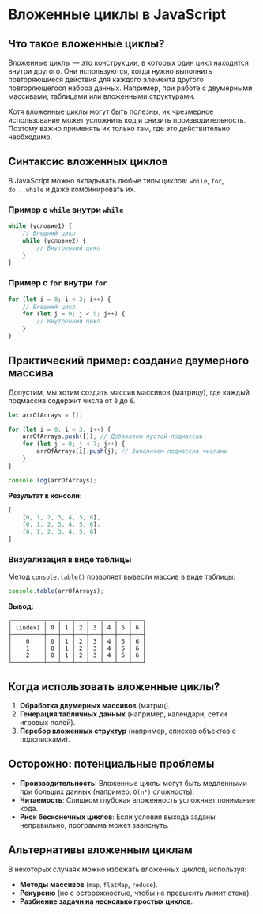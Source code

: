 # Вложенные циклы в JavaScript

## Что такое вложенные циклы?

Вложенные циклы — это конструкции, в которых один цикл находится внутри другого. Они используются, когда нужно выполнить повторяющиеся действия для каждого элемента другого повторяющегося набора данных. Например, при работе с двумерными массивами, таблицами или вложенными структурами.

Хотя вложенные циклы могут быть полезны, их чрезмерное использование может усложнить код и снизить производительность. Поэтому важно применять их только там, где это действительно необходимо.

## Синтаксис вложенных циклов

В JavaScript можно вкладывать любые типы циклов: `while`, `for`, `do...while` и даже комбинировать их.

### Пример с `while` внутри `while`

```javascript
while (условие1) {
    // Внешний цикл
    while (условие2) {
        // Внутренний цикл
    }
}
```

### Пример с `for` внутри `for`

```javascript
for (let i = 0; i < 3; i++) {
    // Внешний цикл
    for (let j = 0; j < 5; j++) {
        // Внутренний цикл
    }
}
```

## Практический пример: создание двумерного массива

Допустим, мы хотим создать массив массивов (матрицу), где каждый подмассив содержит числа от `0` до `6`.

```javascript
let arrOfArrays = [];

for (let i = 0; i < 3; i++) {
    arrOfArrays.push([]); // Добавляем пустой подмассив
    for (let j = 0; j < 7; j++) {
        arrOfArrays[i].push(j); // Заполняем подмассив числами
    }
}

console.log(arrOfArrays);
```

**Результат в консоли:**

```javascript
[
    [0, 1, 2, 3, 4, 5, 6],
    [0, 1, 2, 3, 4, 5, 6],
    [0, 1, 2, 3, 4, 5, 6]
]
```

### Визуализация в виде таблицы

Метод `console.table()` позволяет вывести массив в виде таблицы:

```javascript
console.table(arrOfArrays);
```

**Вывод:**

```
┌─────────┬───┬───┬───┬───┬───┬───┬───┐
│ (index) │ 0 │ 1 │ 2 │ 3 │ 4 │ 5 │ 6 │
├─────────┼───┼───┼───┼───┼───┼───┼───┤
│    0    │ 0 │ 1 │ 2 │ 3 │ 4 │ 5 │ 6 │
│    1    │ 0 │ 1 │ 2 │ 3 │ 4 │ 5 │ 6 │
│    2    │ 0 │ 1 │ 2 │ 3 │ 4 │ 5 │ 6 │
└─────────┴───┴───┴───┴───┴───┴───┴───┘
```

## Когда использовать вложенные циклы?

1. **Обработка двумерных массивов** (матриц).
2. **Генерация табличных данных** (например, календари, сетки игровых полей).
3. **Перебор вложенных структур** (например, списков объектов с подсписками).

## Осторожно: потенциальные проблемы

- **Производительность**: Вложенные циклы могут быть медленными при больших данных (например, `O(n²)` сложность).
- **Читаемость**: Слишком глубокая вложенность усложняет понимание кода.
- **Риск бесконечных циклов**: Если условия выхода заданы неправильно, программа может зависнуть.

## Альтернативы вложенным циклам

В некоторых случаях можно избежать вложенных циклов, используя:
- **Методы массивов** (`map`, `flatMap`, `reduce`).
- **Рекурсию** (но с осторожностью, чтобы не превысить лимит стека).
- **Разбиение задачи на несколько простых циклов**.

